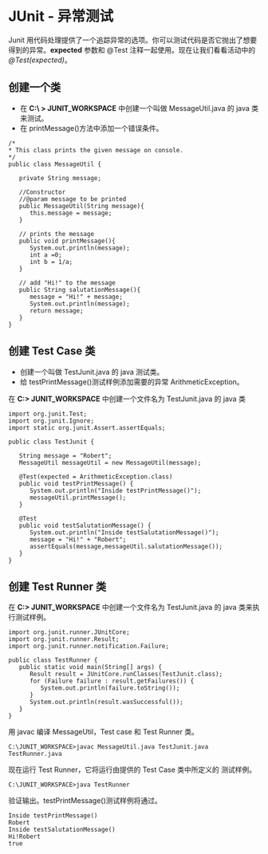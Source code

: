 # JUnit - 异常测试

Junit 用代码处理提供了一个追踪异常的选项。你可以测试代码是否它抛出了想要得到的异常。**expected** 参数和 @Test 注释一起使用。现在让我们看看活动中的 *@Test(expected)*。  

## 创建一个类 

- 在 **C:\ > JUNIT_WORKSPACE** 中创建一个叫做 MessageUtil.java 的 java 类来测试。
- 在 printMessage()方法中添加一个错误条件。

```
/*
* This class prints the given message on console.
*/
public class MessageUtil {

   private String message;

   //Constructor
   //@param message to be printed
   public MessageUtil(String message){
      this.message = message; 
   }

   // prints the message
   public void printMessage(){
      System.out.println(message);
      int a =0;
      int b = 1/a;
   }   

   // add "Hi!" to the message
   public String salutationMessage(){
      message = "Hi!" + message;
      System.out.println(message);
      return message;
   }   
}  
```

## 创建 Test Case 类 

- 创建一个叫做 TestJunit.java 的 java 测试类。
- 给 testPrintMessage()测试样例添加需要的异常 ArithmeticException。  

在 **C:\> JUNIT_WORKSPACE** 中创建一个文件名为 TestJunit.java 的 java 类  

```
import org.junit.Test;
import org.junit.Ignore;
import static org.junit.Assert.assertEquals;

public class TestJunit {

   String message = "Robert";	
   MessageUtil messageUtil = new MessageUtil(message);
   
   @Test(expected = ArithmeticException.class)
   public void testPrintMessage() {	
      System.out.println("Inside testPrintMessage()");     
      messageUtil.printMessage();     
   }

   @Test
   public void testSalutationMessage() {
      System.out.println("Inside testSalutationMessage()");
      message = "Hi!" + "Robert";
      assertEquals(message,messageUtil.salutationMessage());
   }
}
```

## 创建 Test Runner 类

在 **C:\> JUNIT_WORKSPACE** 中创建一个文件名为 TestJunit.java 的 java 类来执行测试样例。

```
import org.junit.runner.JUnitCore;
import org.junit.runner.Result;
import org.junit.runner.notification.Failure;

public class TestRunner {
   public static void main(String[] args) {
      Result result = JUnitCore.runClasses(TestJunit.class);
      for (Failure failure : result.getFailures()) {
         System.out.println(failure.toString());
      }
      System.out.println(result.wasSuccessful());
   }
}
```

用 javac 编译 MessageUtil，Test case 和 Test Runner 类。

```
C:\JUNIT_WORKSPACE>javac MessageUtil.java TestJunit.java TestRunner.java
```

现在运行 Test Runner，它将运行由提供的 Test Case 类中所定义的 测试样例。

```
C:\JUNIT_WORKSPACE>java TestRunner
```

验证输出。testPrintMessage()测试样例将通过。

```
Inside testPrintMessage()
Robert
Inside testSalutationMessage()
Hi!Robert
true
```
